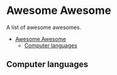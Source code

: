 # Awesome Awesome

A list of awesome awesomes.

- [Awesome Awesome](#awesome-awesome)
    - [Computer languages](#computer-languages)






## Computer languages